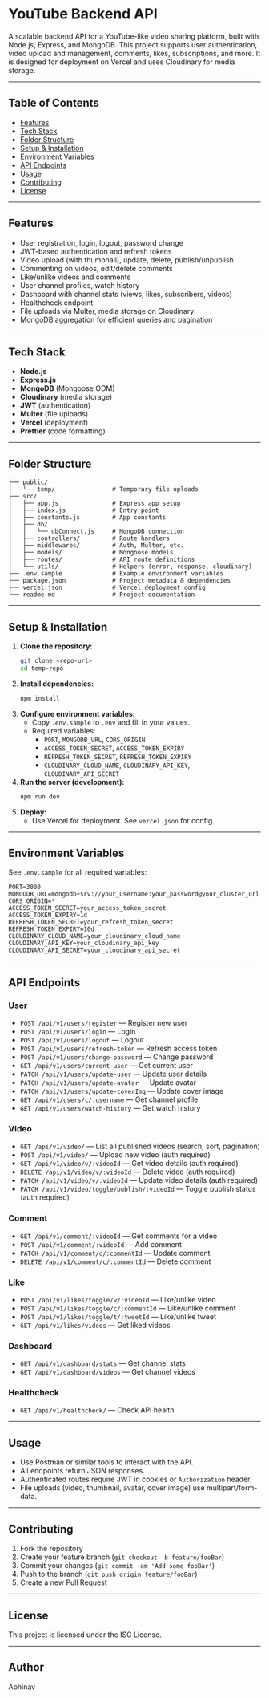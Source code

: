 # YouTube Backend API

A scalable backend API for a YouTube-like video sharing platform, built with Node.js, Express, and MongoDB. This project supports user authentication, video upload and management, comments, likes, subscriptions, and more. It is designed for deployment on Vercel and uses Cloudinary for media storage.

---

## Table of Contents
- [Features](#features)
- [Tech Stack](#tech-stack)
- [Folder Structure](#folder-structure)
- [Setup & Installation](#setup--installation)
- [Environment Variables](#environment-variables)
- [API Endpoints](#api-endpoints)
- [Usage](#usage)
- [Contributing](#contributing)
- [License](#license)

---

## Features
- User registration, login, logout, password change
- JWT-based authentication and refresh tokens
- Video upload (with thumbnail), update, delete, publish/unpublish
- Commenting on videos, edit/delete comments
- Like/unlike videos and comments
- User channel profiles, watch history
- Dashboard with channel stats (views, likes, subscribers, videos)
- Healthcheck endpoint
- File uploads via Multer, media storage on Cloudinary
- MongoDB aggregation for efficient queries and pagination

---

## Tech Stack
- **Node.js**
- **Express.js**
- **MongoDB** (Mongoose ODM)
- **Cloudinary** (media storage)
- **JWT** (authentication)
- **Multer** (file uploads)
- **Vercel** (deployment)
- **Prettier** (code formatting)

---

## Folder Structure
```
├── public/
│   └── temp/                # Temporary file uploads
├── src/
│   ├── app.js               # Express app setup
│   ├── index.js             # Entry point
│   ├── constants.js         # App constants
│   ├── db/
│   │   └── dbConnect.js     # MongoDB connection
│   ├── controllers/         # Route handlers
│   ├── middlewares/         # Auth, Multer, etc.
│   ├── models/              # Mongoose models
│   ├── routes/              # API route definitions
│   └── utils/               # Helpers (error, response, cloudinary)
├── .env.sample              # Example environment variables
├── package.json             # Project metadata & dependencies
├── vercel.json              # Vercel deployment config
└── readme.md                # Project documentation
```

---

## Setup & Installation
1. **Clone the repository:**
   ```bash
   git clone <repo-url>
   cd temp-repo
   ```
2. **Install dependencies:**
   ```bash
   npm install
   ```
3. **Configure environment variables:**
   - Copy `.env.sample` to `.env` and fill in your values.
   - Required variables:
     - `PORT`, `MONGODB_URL`, `CORS_ORIGIN`
     - `ACCESS_TOKEN_SECRET`, `ACCESS_TOKEN_EXPIRY`
     - `REFRESH_TOKEN_SECRET`, `REFRESH_TOKEN_EXPIRY`
     - `CLOUDINARY_CLOUD_NAME`, `CLOUDINARY_API_KEY`, `CLOUDINARY_API_SECRET`
4. **Run the server (development):**
   ```bash
   npm run dev
   ```
5. **Deploy:**
   - Use Vercel for deployment. See `vercel.json` for config.

---

## Environment Variables
See `.env.sample` for all required variables:
```
PORT=3000
MONGODB_URL=mongodb+srv://your_username:your_password@your_cluster_url
CORS_ORIGIN=*
ACCESS_TOKEN_SECRET=your_access_token_secret
ACCESS_TOKEN_EXPIRY=1d
REFRESH_TOKEN_SECRET=your_refresh_token_secret
REFRESH_TOKEN_EXPIRY=10d
CLOUDINARY_CLOUD_NAME=your_cloudinary_cloud_name
CLOUDINARY_API_KEY=your_cloudinary_api_key
CLOUDINARY_API_SECRET=your_cloudinary_api_secret
```

---

## API Endpoints

### User
- `POST /api/v1/users/register` — Register new user
- `POST /api/v1/users/login` — Login
- `POST /api/v1/users/logout` — Logout
- `POST /api/v1/users/refresh-token` — Refresh access token
- `POST /api/v1/users/change-password` — Change password
- `GET /api/v1/users/current-user` — Get current user
- `PATCH /api/v1/users/update-user` — Update user details
- `PATCH /api/v1/users/update-avatar` — Update avatar
- `PATCH /api/v1/users/update-coverImg` — Update cover image
- `GET /api/v1/users/c/:username` — Get channel profile
- `GET /api/v1/users/watch-history` — Get watch history

### Video
- `GET /api/v1/video/` — List all published videos (search, sort, pagination)
- `POST /api/v1/video/` — Upload new video (auth required)
- `GET /api/v1/video/v/:videoId` — Get video details (auth required)
- `DELETE /api/v1/video/v/:videoId` — Delete video (auth required)
- `PATCH /api/v1/video/v/:videoId` — Update video details (auth required)
- `PATCH /api/v1/video/toggle/publish/:videoId` — Toggle publish status (auth required)

### Comment
- `GET /api/v1/comment/:videoId` — Get comments for a video
- `POST /api/v1/comment/:videoId` — Add comment
- `PATCH /api/v1/comment/c/:commentId` — Update comment
- `DELETE /api/v1/comment/c/:commentId` — Delete comment

### Like
- `POST /api/v1/likes/toggle/v/:videoId` — Like/unlike video
- `POST /api/v1/likes/toggle/c/:commentId` — Like/unlike comment
- `POST /api/v1/likes/toggle/t/:tweetId` — Like/unlike tweet
- `GET /api/v1/likes/videos` — Get liked videos

### Dashboard
- `GET /api/v1/dashboard/stats` — Get channel stats
- `GET /api/v1/dashboard/videos` — Get channel videos

### Healthcheck
- `GET /api/v1/healthcheck/` — Check API health

---

## Usage
- Use Postman or similar tools to interact with the API.
- All endpoints return JSON responses.
- Authenticated routes require JWT in cookies or `Authorization` header.
- File uploads (video, thumbnail, avatar, cover image) use multipart/form-data.

---

## Contributing
1. Fork the repository
2. Create your feature branch (`git checkout -b feature/fooBar`)
3. Commit your changes (`git commit -am 'Add some fooBar'`)
4. Push to the branch (`git push origin feature/fooBar`)
5. Create a new Pull Request

---

## License
This project is licensed under the ISC License.

---

## Author
Abhinav
